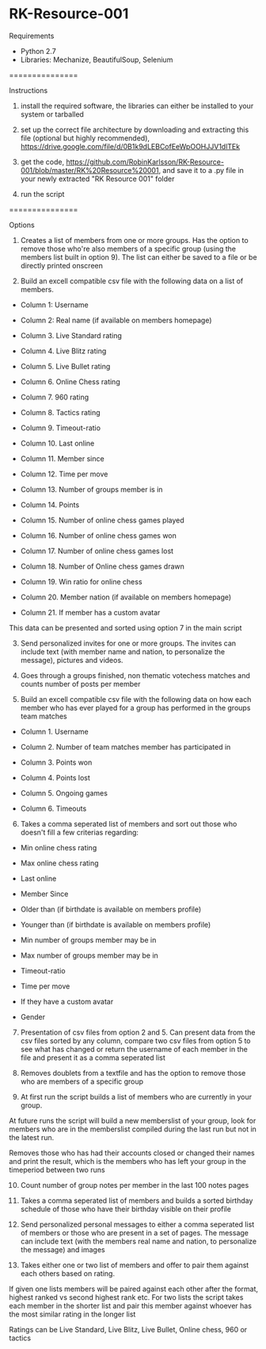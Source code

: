 RK-Resource-001
===============

Requirements

- Python 2.7
- Libraries: Mechanize, BeautifulSoup, Selenium

===============

Instructions

 1) install the required software, the libraries can either be installed to your system or tarballed
 
 2) set up the correct file architecture by downloading and extracting this file (optional but highly recommended), https://drive.google.com/file/d/0B1k9dLEBCofEeWpOOHJJV1dlTEk
 
 3) get the code, https://github.com/RobinKarlsson/RK-Resource-001/blob/master/RK%20Resource%20001, and save it to a .py file in your newly extracted "RK Resource 001" folder
 
 4) run the script

===============


                 
                 
Options                                 

                                                                        
                                                                        

1. Creates a list of members from one or more groups. Has the option to remove those who're also members of a specific group (using the members list built in option 9). The list can either be saved to a file or be directly printed onscreen          

                                                                        
2. Build an excell compatible csv file with the following data on a list of members.


- Column 1: Username

- Column 2: Real name (if available on members homepage)

- Column 3. Live Standard rating

- Column 4. Live Blitz rating

- Column 5. Live Bullet rating

- Column 6. Online Chess rating

- Column 7. 960 rating

- Column 8. Tactics rating

- Column 9. Timeout-ratio

- Column 10. Last online

- Column 11. Member since

- Column 12. Time per move

- Column 13. Number of groups member is in

- Column 14. Points

- Column 15. Number of online chess games played

- Column 16. Number of online chess games won

- Column 17. Number of online chess games lost

- Column 18. Number of Online chess games drawn

- Column 19. Win ratio for  online chess

- Column 20. Member nation (if available on members homepage)

- Column 21. If member has a custom avatar


This data can be presented and sorted using option 7 in the main script

 

3. Send personalized invites for one or more groups. The invites can include text (with member name and nation, to personalize the message), pictures and videos.                      
      

                                                        
4. Goes through a groups finished, non thematic votechess matches and counts number of posts per member    
         

                                             
5. Build an excell compatible csv file with the following data on how each member who has ever played for a group has performed in the groups team matches

- Column 1. Username

- Column 2. Number of team matches member has participated in

- Column 3. Points won

- Column 4. Points lost

- Column 5. Ongoing games

- Column 6. Timeouts       



6. Takes a comma seperated list of members and sort out those who doesn't fill a few criterias regarding:

- Min online chess rating

- Max online chess rating

- Last online

- Member Since

- Older than (if birthdate is available on members profile)

- Younger than (if birthdate is available on members profile)

- Min number of groups member may be in

- Max number of groups member may be in

- Timeout-ratio

- Time per move

- If they have a custom avatar

- Gender   
       

                                                 
7. Presentation of csv files from option 2 and 5. Can present data from the csv files sorted by any column, compare two csv files from option 5 to see what has changed or return the username of each member in the file and present it as a comma seperated list       



8. Removes doublets from a textfile and has the option to remove those who are members of a specific group                     


9. At first run the script builds a list of members who are currently in your group.

At future runs the script will build a new memberslist of your group, look for members who are in the memberslist compiled during the last run but not in the latest run.

Removes those who has had their accounts closed or changed their names and print the result, which is the members who has left your group in the timeperiod between two runs         



10. Count number of group notes per member in the last 100 notes pages 



11. Takes a comma seperated list of members and builds a sorted birthday schedule of those who have their birthday visible on their profile          



12. Send personalized personal messages to either a comma seperated list of members or those who are present in a set of pages. The message can include text (with the members real name and nation, to personalize the message) and images           



13. Takes either one or two list of members and offer to pair them against each others based on rating.

If given one lists members will be paired against each other after the format, highest ranked vs second highest rank etc. For two lists the script takes each member in the shorter list and pair this member against whoever has the most similar rating in the longer list

Ratings can be Live Standard, Live Blitz, Live Bullet, Online chess, 960 or tactics             
